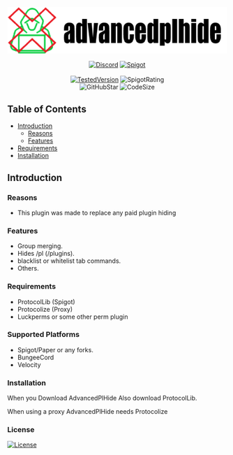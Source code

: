 <!--suppress HtmlDeprecatedAttribute -->
<div align="center">
<img alt="AdvancePlHide" src="./.github/banner.png" />

<!-- Shields -->

[Document (not finshed)]:https://img.shields.io/badge/-Document-blue.svg?logo=Wikipedia&style=for-the-badge&logoColor=black

[Discord]:https://img.shields.io/badge/-Discord-5865F2.svg?logo=discord&style=for-the-badge&logoColor=white

[Spigot]:https://img.shields.io/badge/-SpigotMC-ef9023.svg?logo=Accenture&style=for-the-badge&logoColor=grey

[SpigotRating]:https://img.shields.io/spiget/rating/98645?style=flat-square

[GitHubStar]:https://img.shields.io/github/stars/BlueTree242/AdvancedPlHide

[TestedVersion]: https://img.shields.io/spiget/tested-versions/98645?label=Tested%20on&style=flat-square

[CodeSize]:https://img.shields.io/github/languages/code-size/BlueTree242/AdvancedPlHide
<!-- Shields -->
[![Discord]](https://discordsrvutils.xyz/support)
[![Spigot]](https://spigotmc.org/resources/98645)
<br><br>[![TestedVersion]](https://spigotmc.org/resources/98645) ![SpigotRating]
<br> ![GitHubStar] ![CodeSize]
</div>

## Table of Contents

* [Introduction](#introduction)
    * [Reasons](#Reasons)
    * [Features](#features)
* [Requirements](#Requirements)
* [Installation](#Installation)

## Introduction

### Reasons

* This plugin was made to replace any paid plugin hiding

### Features

* Group merging.
* Hides /pl (/plugins).
* blacklist or whitelist tab commands.
* Others.

### Requirements

* ProtocolLib (Spigot)
* Protocolize (Proxy)
* Luckperms or some other perm plugin

### Supported Platforms

* Spigot/Paper or any forks.
* BungeeCord
* Velocity

### Installation

When you Download AdvancedPlHide Also download ProtocolLib.

When using a proxy AdvancedPlHide needs Protocolize

### License

[License]:https://img.shields.io/github/license/Bluetree242/AdvancedPlHide?color=e
[![License]](https://github.com/Bluetree242/AdvancedPlHide/blob/master/LICENSE)
